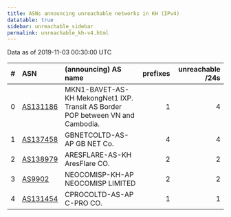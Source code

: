 ```yaml
---
title: ASNs announcing unreachable networks in KH (IPv4)
datatable: true
sidebar: unreachable_sidebar
permalink: unreachable_kh-v4.html
---
```


Data as of 2019-11-03 00:30:00 UTC


<div class="datatable-begin"></div>

|   # | ASN                                      | (announcing) AS name                                                            |   prefixes |   unreachable /24s |
|----:|:-----------------------------------------|:--------------------------------------------------------------------------------|-----------:|-------------------:|
|   0 | [AS131186](unreachable_AS131186-v4.html) | MKN1-BAVET-AS-KH MekongNet1 IXP. Transit AS Border POP between VN and Cambodia. |          1 |                  4 |
|   1 | [AS137458](unreachable_AS137458-v4.html) | GBNETCOLTD-AS-AP GB NET Co.                                                     |          4 |                  4 |
|   2 | [AS138979](unreachable_AS138979-v4.html) | ARESFLARE-AS-KH AresFlare CO.                                                   |          2 |                  2 |
|   3 | [AS9902](unreachable_AS9902-v4.html)     | NEOCOMISP-KH-AP NEOCOMISP LIMITED                                               |          2 |                  2 |
|   4 | [AS131454](unreachable_AS131454-v4.html) | CPROCOLTD-AS-AP C-PRO CO.                                                       |          1 |                  1 |

<div class="datatable-end"></div>